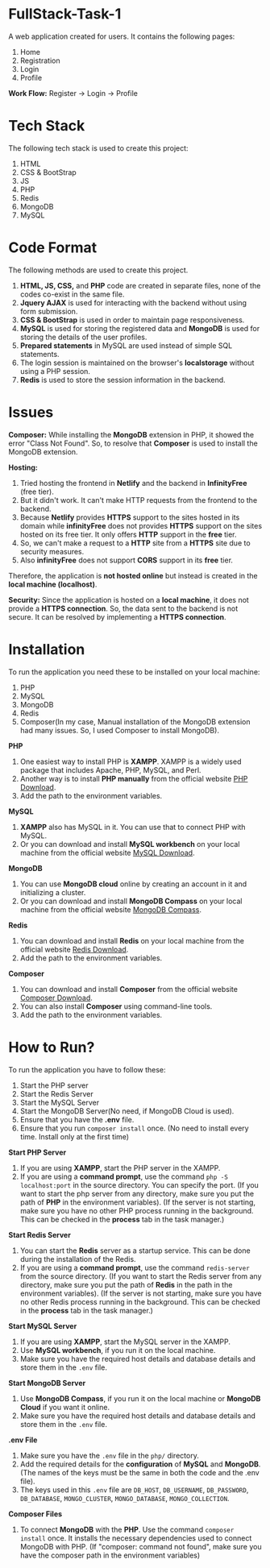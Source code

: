 # FullStack-Task-1
A web application created for users.
It contains the following pages:
1. Home
2. Registration
3. Login
4. Profile

**Work Flow:**  Register -> Login -> Profile

# Tech Stack
The following tech stack is used to create this project:
1. HTML
2. CSS & BootStrap
3. JS
4. PHP
5. Redis
6. MongoDB
7. MySQL

# Code Format
The following methods are used to create this project.
1. **HTML, JS, CSS,** and **PHP** code are created in separate files, none of the codes co-exist in the same file.
2. **Jquery AJAX** is used for interacting with the backend without using form submission.
3. **CSS & BootStrap** is used in order to maintain page responsiveness.
4. **MySQL** is used for storing the registered data and **MongoDB** is used for storing the details of the user profiles.
5. **Prepared statements** in MySQL are used instead of simple SQL statements.
6. The login session is maintained on the browser's **localstorage** without using a PHP session.
7. **Redis** is used to store the session information in the backend.

# Issues

**Composer:**
 While installing the **MongoDB** extension in PHP, it showed the error "Class Not Found".
So, to resolve that **Composer** is used to install the MongoDB extension.

**Hosting:**
1. Tried hosting the frontend in **Netlify** and the backend in **InfinityFree** (free tier).
2. But it didn't work. It can't make HTTP requests from the frontend to the backend.
3. Because **Netlify** provides **HTTPS** support to the sites hosted in its domain while **infinityFree** does not provides **HTTPS** support on the sites hosted on its free tier. It only offers **HTTP**
support in the **free** tier.
4. So, we can't make a request to a **HTTP** site from a **HTTPS** site due to security measures.
5. Also **infinityFree** does not support **CORS** support in its **free** tier.

Therefore, the application is **not hosted online** but instead is created in the **local machine (localhost)**.

**Security:**
 Since the application is hosted on a **local machine**, it does not provide a **HTTPS connection**. So, the data sent to the backend is not secure. It can be resolved by implementing a **HTTPS connection**.

 # Installation
 To run the application you need these to be installed on your local machine:
 1. PHP
 2. MySQL
 3. MongoDB
 4. Redis
 5. Composer(In my case, Manual installation of the MongoDB extension had many issues. So, I used Composer to install MongoDB).

**PHP**
1. One easiest way to install PHP is **XAMPP**. XAMPP is a widely used package that includes Apache, PHP, MySQL, and Perl.
2. Another way is to install **PHP manually** from the official website [PHP Download](https://windows.php.net/download/).
3. Add the path to the environment variables.

**MySQL**
1. **XAMPP** also has MySQL in it. You can use that to connect PHP with MySQL.
2. Or you can download and install **MySQL workbench** on your local machine from the official website [MySQL Download](https://dev.mysql.com/downloads/).

**MongoDB**
1. You can use **MongoDB cloud** online by creating an account in it and initializing a cluster.
2. Or you can download and install **MongoDB Compass** on your local machine from the official website [MongoDB Compass](https://www.mongodb.com/products/compass).

**Redis**
1. You can download and install **Redis** on your local machine from the official website [Redis Download](https://redis.io/).
2. Add the path to the environment variables.

**Composer**
1. You can download and install **Composer** from the official website [Composer Download](https://getcomposer.org/download/).
2. You can also install **Composer** using command-line tools.
3. Add the path to the environment variables.

# How to Run?
To run the application you have to follow these:
1. Start the PHP server
2. Start the Redis Server
3. Start the MySQL Server
4. Start the MongoDB Server(No need, if MongoDB Cloud is used).
5. Ensure that you have the **.env** file.
6. Ensure that you run `composer install` once. (No need to install every time. Install only at the first time)

**Start PHP Server**
1. If you are using **XAMPP**, start the PHP server in the XAMPP.
2. If you are using a **command prompt**, use the command `php -S localhost:port` in the source directory. You can specify the port. (If you want to start the php server from any directory, make sure you put the path of **PHP** in the environment variables). (If the server is not starting, make sure you have no other PHP process running in the background. This can be checked in the **process** tab in the task manager.)

**Start Redis Server**
1. You can start the **Redis** server as a startup service. This can be done during the installation of the Redis.
2. If you are using a **command prompt**, use the command `redis-server` from the source directory. (If you want to start the Redis server from any directory, make sure you put the path of **Redis** in the path in the environment variables). (If the server is not starting, make sure you have no other Redis process running in the background. This can be checked in the **process** tab in the task manager.)

**Start MySQL Server**
1. If you are using **XAMPP**, start the MySQL server in the XAMPP.
2. Use **MySQL workbench**, if you run it on the local machine.
3. Make sure you have the required host details and database details and store them in the `.env` file. 

**Start MongoDB Server**
1. Use **MongoDB Compass**, if you run it on the local machine or **MongoDB Cloud** if you want it online.
2. Make sure you have the required host details and database details and store them in the `.env` file.

**.env File**
1. Make sure you have the `.env` file in the `php/` directory.
2. Add the required details for the **configuration** of **MySQL** and **MongoDB**. (The names of the keys must be the same in both the code and the .env file).
3. The keys used in this `.env` file are `DB_HOST`, `DB_USERNAME`, `DB_PASSWORD`, `DB_DATABASE`, `MONGO_CLUSTER`, `MONGO_DATABASE`, `MONGO_COLLECTION`.

**Composer Files**
1. To connect **MongoDB** with the **PHP**. Use the command `composer install` once. It installs the necessary dependencies used to connect MongoDB with PHP. (If "composer: command not found", make sure you have the composer path in the environment variables)
